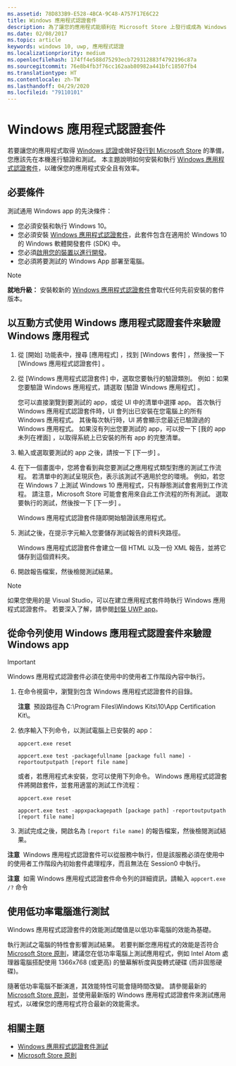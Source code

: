 ```yaml
---
ms.assetid: 78D833B9-E528-4BCA-9C48-A757F17E6C22
title: Windows 應用程式認證套件
description: 為了讓您的應用程式能順利在 Microsoft Store 上發行或成為 Windows 認證，請在送出以進行認證之前，先在本機進行驗證和測試。 本主題示範如何安裝和執行 Windows 應用程式認證套件。
ms.date: 02/08/2017
ms.topic: article
keywords: windows 10, uwp, 應用程式認證
ms.localizationpriority: medium
ms.openlocfilehash: 174ff4e588d75293ecb729312883f4792196c87a
ms.sourcegitcommit: 76e8b4fb3f76cc162aab80982a441bfc18507fb4
ms.translationtype: HT
ms.contentlocale: zh-TW
ms.lasthandoff: 04/29/2020
ms.locfileid: "79110101"
---
```

# <a name="windows-app-certification-kit"></a>Windows 應用程式認證套件

若要讓您的應用程式取得 [Windows 認證](/windows/win32/win_cert/windows-certification-portal)或做好[發行到 Microsoft Store](/windows/uwp/publish/app-submissions) 的準備，您應該先在本機進行驗證和測試。 本主題說明如何安裝和執行 [Windows 應用程式認證套件](https://developer.microsoft.com/windows/develop/app-certification-kit)，以確保您的應用程式安全且有效率。

## <a name="prerequisites"></a>必要條件

測試通用 Windows app 的先決條件：

- 您必須安裝和執行 Windows 10。
- 您必須安裝 [Windows 應用程式認證套件](https://developer.microsoft.com/windows/downloads/app-certification-kit/)，此套件包含在適用於 Windows 10 的 Windows 軟體開發套件 (SDK) 中。
- 您必須[啟用您的裝置以進行開發](/windows/uwp/get-started/enable-your-device-for-development)。
- 您必須將要測試的 Windows App 部署至電腦。

> [!NOTE]
> **就地升級：** 安裝較新的 [Windows 應用程式認證套件](https://developer.microsoft.com/windows/develop/app-certification-kit)會取代任何先前安裝的套件版本。

## <a name="validate-your-windows-app-using-the-windows-app-certification-kit-interactively"></a>以互動方式使用 Windows 應用程式認證套件來驗證 Windows 應用程式

1. 從 [開始]  功能表中，搜尋 [應用程式]  ，找到 [Windows 套件]  ，然後按一下 [Windows 應用程式認證套件]  。

2. 從 [Windows 應用程式認證套件] 中，選取您要執行的驗證類別。 例如：如果您要驗證 Windows 應用程式，請選取 [驗證 Windows 應用程式]  。

    您可以直接瀏覽到要測試的 app，或從 UI 中的清單中選擇 app。 首次執行 Windows 應用程式認證套件時，UI 會列出已安裝在您電腦上的所有 Windows 應用程式。 其後每次執行時，UI 將會顯示您最近已驗證過的 Windows 應用程式。 如果沒有列出您要測試的 app，可以按一下 [我的 app 未列在裡面]  ，以取得系統上已安裝的所有 app 的完整清單。

3. 輸入或選取要測試的 app 之後，請按一下 [下一步]  。

4. 在下一個畫面中，您將會看到與您要測試之應用程式類型對應的測試工作流程。 若清單中的測試呈現灰色，表示該測試不適用於您的環境。 例如，若您在 Windows 7 上測試 Windows 10 應用程式，只有靜態測試會套用到工作流程。 請注意，Microsoft Store 可能會套用來自此工作流程的所有測試。 選取要執行的測試，然後按一下 [下一步]  。

    Windows 應用程式認證套件隨即開始驗證該應用程式。

5. 測試之後，在提示字元輸入您要儲存測試報告的資料夾路徑。

    Windows 應用程式認證套件會建立一個 HTML 以及一份 XML 報告，並將它儲存到這個資料夾。

6. 開啟報告檔案，然後檢閱測試結果。

> [!NOTE]
> 如果您使用的是 Visual Studio，可以在建立應用程式套件時執行 Windows 應用程式認證套件。 若要深入了解，請參閱[封裝 UWP app](/windows/msix/package/packaging-uwp-apps)。

## <a name="validate-your-windows-app-using-the-windows-app-certification-kit-from-a-command-line"></a>從命令列使用 Windows 應用程式認證套件來驗證 Windows app

> [!IMPORTANT]
> Windows 應用程式認證套件必須在使用中的使用者工作階段內容中執行。

1. 在命令視窗中，瀏覽到包含 Windows 應用程式認證套件的目錄。

    **注意**  預設路徑為 C:\\Program Files\\Windows Kits\\10\\App Certification Kit\\。

2. 依序輸入下列命令，以測試電腦上已安裝的 app：

    `appcert.exe reset`

    `appcert.exe test -packagefullname [package full name] -reportoutputpath [report file name]`

    或者，若應用程式未安裝，您可以使用下列命令。 Windows 應用程式認證套件將開啟套件，並套用適當的測試工作流程：

    `appcert.exe reset`

    `appcert.exe test -appxpackagepath [package path] -reportoutputpath [report file name]`

3. 測試完成之後，開啟名為 `[report file name]` 的報告檔案，然後檢閱測試結果。

**注意**  Windows 應用程式認證套件可以從服務中執行，但是該服務必須在使用中的使用者工作階段內初始套件處理程序，而且無法在 Session0 中執行。

**注意**  如需 Windows 應用程式認證套件命令列的詳細資訊，請輸入 `appcert.exe /?` 命令

## <a name="testing-with-a-low-power-computer"></a>使用低功率電腦進行測試

Windows 應用程式認證套件的效能測試閾值是以低功率電腦的效能為基礎。

執行測試之電腦的特性會影響測試結果。 若要判斷您應用程式的效能是否符合 [Microsoft Store 原則](https://docs.microsoft.com/legal/windows/agreements/store-policies)，建議您在低功率電腦上測試應用程式，例如 Intel Atom 處理器電腦搭配使用 1366x768 (或更高) 的螢幕解析度與旋轉式硬碟 (而非固態硬碟)。

隨著低功率電腦不斷演進，其效能特性可能會隨時間改變。 請參閱最新的 [Microsoft Store 原則](https://docs.microsoft.com/legal/windows/agreements/store-policies)，並使用最新版的 Windows 應用程式認證套件來測試應用程式，以確保您的應用程式符合最新的效能需求。

## <a name="related-topics"></a>相關主題

- [Windows 應用程式認證套件測試](windows-app-certification-kit-tests.md)
- [Microsoft Store 原則](https://docs.microsoft.com/legal/windows/agreements/store-policies)
